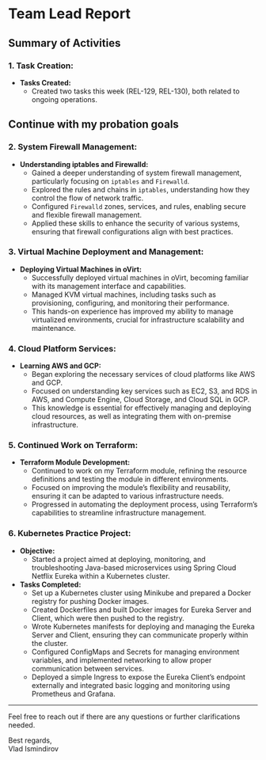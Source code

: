 # Team Lead Report

## Summary of Activities

### 1. Task Creation:
   - **Tasks Created:**
     - Created two tasks this week (REL-129, REL-130), both related to ongoing operations. 

## Continue with my probation goals

### 2. System Firewall Management:
   - **Understanding iptables and Firewalld:**
     - Gained a deeper understanding of system firewall management, particularly focusing on `iptables` and `Firewalld`.
     - Explored the rules and chains in `iptables`, understanding how they control the flow of network traffic.
     - Configured `Firewalld` zones, services, and rules, enabling secure and flexible firewall management.
     - Applied these skills to enhance the security of various systems, ensuring that firewall configurations align with best practices.

### 3. Virtual Machine Deployment and Management:
   - **Deploying Virtual Machines in oVirt:**
     - Successfully deployed virtual machines in oVirt, becoming familiar with its management interface and capabilities.
     - Managed KVM virtual machines, including tasks such as provisioning, configuring, and monitoring their performance.
     - This hands-on experience has improved my ability to manage virtualized environments, crucial for infrastructure scalability and maintenance.

### 4. Cloud Platform Services:
   - **Learning AWS and GCP:**
     - Began exploring the necessary services of cloud platforms like AWS and GCP.
     - Focused on understanding key services such as EC2, S3, and RDS in AWS, and Compute Engine, Cloud Storage, and Cloud SQL in GCP.
     - This knowledge is essential for effectively managing and deploying cloud resources, as well as integrating them with on-premise infrastructure.

### 5. Continued Work on Terraform:
   - **Terraform Module Development:**
     - Continued to work on my Terraform module, refining the resource definitions and testing the module in different environments.
     - Focused on improving the module’s flexibility and reusability, ensuring it can be adapted to various infrastructure needs.
     - Progressed in automating the deployment process, using Terraform’s capabilities to streamline infrastructure management.

### 6. Kubernetes Practice Project:
   - **Objective:**
     - Started a project aimed at deploying, monitoring, and troubleshooting Java-based microservices using Spring Cloud Netflix Eureka within a Kubernetes cluster.
   - **Tasks Completed:**
     - Set up a Kubernetes cluster using Minikube and prepared a Docker registry for pushing Docker images.
     - Created Dockerfiles and built Docker images for Eureka Server and Client, which were then pushed to the registry.
     - Wrote Kubernetes manifests for deploying and managing the Eureka Server and Client, ensuring they can communicate properly within the cluster.
     - Configured ConfigMaps and Secrets for managing environment variables, and implemented networking to allow proper communication between services.
     - Deployed a simple Ingress to expose the Eureka Client’s endpoint externally and integrated basic logging and monitoring using Prometheus and Grafana.

---

Feel free to reach out if there are any questions or further clarifications needed.

Best regards,  
Vlad Ismindirov